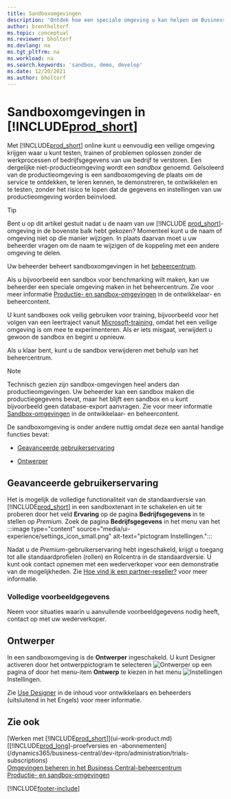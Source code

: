 ```yaml
---
title: Sandboxomgevingen
description: 'Ontdek hoe een speciale omgeving u kan helpen om Business Central veilig te verkennen, te leren, te demonstreren, te ontwikkelen, problemen op te lossen en te testen.'
author: brentholtorf
ms.topic: conceptual
ms.reviewer: bholtorf
ms.devlang: na
ms.tgt_pltfrm: na
ms.workload: na
ms.search.keywords: 'sandbox, demo, develop'
ms.date: 12/20/2021
ms.author: bholtorf
---
```

# Sandboxomgevingen in [!INCLUDE[prod_short](includes/prod_short.md)]

Met [!INCLUDE[prod_short](includes/prod_short.md)] online kunt u eenvoudig een veilige omgeving krijgen waar u kunt testen, trainen of problemen oplossen zonder de werkprocessen of bedrijfsgegevens van uw bedrijf te verstoren. Een dergelijke niet-productieomgeving wordt een *sandbox* genoemd. Geïsoleerd van de productieomgeving is een sandboxomgeving de plaats om de service te ontdekken, te leren kennen, te demonstreren, te ontwikkelen en te testen, zonder het risico te lopen dat de gegevens en instellingen van uw productieomgeving worden beïnvloed.  

> [!TIP]
> Bent u op dit artikel gestuit nadat u de naam van uw [!INCLUDE [prod_short](includes/prod_short.md)]-omgeving in de bovenste balk hebt gekozen? Momenteel kunt u de naam of omgeving niet op die manier wijzigen. In plaats daarvan moet u uw beheerder vragen om de naam te wijzigen of de koppeling met een andere omgeving te delen.

Uw beheerder beheert sandboxomgevingen in het [beheercentrum](/dynamics365/business-central/dev-itpro/administration/tenant-admin-center-environments?toc=/dynamics365/business-central/toc.json).  

Als u bijvoorbeeld een sandbox voor benchmarking wilt maken, kan uw beheerder een speciale omgeving maken in het beheercentrum. Zie voor meer informatie [Productie- en sandbox-omgevingen](/dynamics365/business-central/dev-itpro/administration/environment-types) in de ontwikkelaar- en beheercontent.  

U kunt sandboxes ook veilig gebruiken voor training, bijvoorbeeld voor het volgen van een leertraject vanuit [Microsoft-training](/training/dynamics365/business-central?WT.mc_id=dyn365bc_landingpage-docs), omdat het een veilige omgeving is om mee te experimenteren. Als er iets misgaat, verwijdert u gewoon de sandbox en begint u opnieuw.  

Als u klaar bent, kunt u de sandbox verwijderen met behulp van het beheercentrum.  

> [!NOTE]
> Technisch gezien zijn sandbox-omgevingen heel anders dan productieomgevingen. Uw beheerder kan een sandbox maken die productiegegevens bevat, maar het blijft een sandbox en u kunt bijvoorbeeld geen database-export aanvragen. Zie voor meer informatie [Sandbox-omgevingen](/dynamics365/business-central/dev-itpro/administration/environment-types#sandbox-environments) in de ontwikkelaar- en beheercontent.

De sandboxomgeving is onder andere nuttig omdat deze een aantal handige functies bevat:

* [Geavanceerde gebruikerservaring](#advanced-user-experience)  
<!--* [Complete sample data](#complete-sample-data)  -->
* [Ontwerper](#designer)  

## Geavanceerde gebruikerservaring

Het is mogelijk de volledige functionaliteit van de standaardversie van [!INCLUDE[prod_short](includes/prod_short.md)] in een sandboxtenant in te schakelen en uit te proberen door het veld **Ervaring** op de pagina **Bedrijfsgegevens** in te stellen op *Premium*. Zoek de pagina **Bedrijfsgegevens** in het menu van het :::image type="content" source="media/ui-experience/settings_icon_small.png" alt-text="pictogram Instellingen.":::    

Nadat u de *Premium*-gebruikerservaring hebt ingeschakeld, krijgt u toegang tot alle standaardprofielen (rollen) en Rolcentra in de standaardversie. U kunt ook contact opnemen met een wederverkoper voor een demonstratie van de mogelijkheden. Zie [Hoe vind ik een partner-reseller?](across-faq.yml#how-do-i-find-a-reselling-partner) voor meer informatie.  

### Volledige voorbeeldgegevens

Neem voor situaties waarin u aanvullende voorbeeldgegevens nodig heeft, contact op met uw wederverkoper.
<!-- In the sandbox environment, you can also create a new company with the **Advanced Evaluation - Complete Sample Data** option so that you can take training or step through walkthroughs that require additional sample data, such as [Walkthrough: Receiving and Putting Away in Basic Warehouse Configurations](walkthrough-receiving-and-putting-away-in-basic-warehousing.md).   -->

<!--#### To create a company with complete sample data in a sandbox

1. Choose the ![Lightbulb that opens the Tell Me feature.](media/ui-search/search_small.png "Tell me what you want to do") icon, enter **Companies**, and then choose the related link.  
2. Choose the **New** action, and then choose **Create New Company**.  
3. In the **Assisted Setup for Creating a Company** page, choose **Next**.  
4. Specify a name for the new company, and then, in the **Select the data and setup to get started** field, choose **Advanced Evaluation - Complete Sample Data**.  
5. Complete the rest of the assisted setup guide.  

When the assisted setup guide completes, you can start exploring the new company with the complete sample data. For more information, see [Creating New Companies in [!INCLUDE[prod_short](includes/prod_short.md)]](about-new-company.md).  -->

## Ontwerper

In een sandboxomgeving is de **Ontwerper** ingeschakeld. U kunt Designer activeren door het ontwerppictogram te selecteren ![Ontwerper](./media/across-sandbox/sandbox-inclient-design-icon.png) op een pagina of door het menu-item **Ontwerp** te kiezen in het menu ![Instellingen](media/ui-experience/settings_icon_small.png) Instellingen.  

Zie [Use Designer](/dynamics365/business-central/dev-itpro/developer/devenv-inclient-designer) in de inhoud voor ontwikkelaars en beheerders (uitsluitend in het Engels) voor meer informatie.  

<!-- ![In-client Designer.](./media/across-sandbox/sandbox-inclient-designer.png) -->

## Zie ook

[Werken met [!INCLUDE[prod_short](includes/prod_short.md)]](ui-work-product.md)  
[[!INCLUDE[prod_long](includes/prod_long.md)]-proefversies en -abonnementen](/dynamics365/business-central/dev-itpro/administration/trials-subscriptions)  
[Omgevingen beheren in het Business Central-beheercentrum](/dynamics365/business-central/dev-itpro/administration/tenant-admin-center-environments)  
[Productie- en sandbox-omgevingen](/dynamics365/business-central/dev-itpro/administration/environment-types)  


[!INCLUDE[footer-include](includes/footer-banner.md)]
